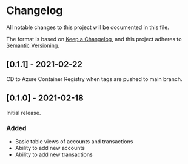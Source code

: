 # Changelog

All notable changes to this project will be documented in this file.

The format is based on [Keep a Changelog](https://keepachangelog.com/en/1.0.0/),
and this project adheres to [Semantic Versioning](https://semver.org/spec/v2.0.0.html).

## [0.1.1] - 2021-02-22

CD to Azure Container Registry when tags are pushed to main branch.

## [0.1.0] - 2021-02-18

Initial release.

### Added

- Basic table views of accounts and transactions
- Ability to add new accounts
- Ability to add new transactions
